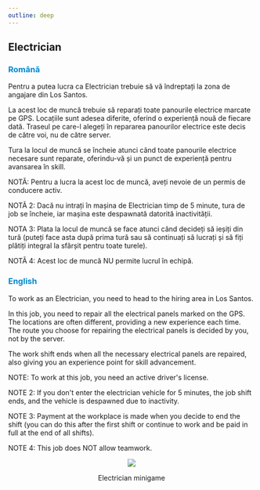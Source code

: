 ```yaml
---
outline: deep
---
```


## Electrician

### <span style="color: #0088CC">Română</span>

Pentru a putea lucra ca Electrician trebuie să vă îndreptați la zona de angajare din Los Santos. 

La acest loc de muncă trebuie să reparați toate panourile electrice marcate pe GPS. Locațiile sunt adesea diferite, oferind o experiență nouă de fiecare dată. Traseul pe care-l alegeți în repararea panourilor electrice este decis de către voi, nu de către server.

Tura la locul de muncă se încheie atunci când toate panourile electrice necesare sunt reparate, oferindu-vă și un punct de experiență pentru avansarea în skill.

NOTĂ: Pentru a lucra la acest loc de muncă, aveți nevoie de un permis de conducere activ. 

NOTĂ 2: Dacă nu intrați în mașina de Electrician timp de 5 minute, tura de job se încheie, iar mașina este despawnată datorită inactivității. 

NOTA 3: Plata la locul de muncă se face atunci când decideți să ieșiți din tură (puteți face asta după prima tură sau să continuați să lucrați și să fiți plătiți integral la sfârșit pentru toate turele). 

NOTĂ 4: Acest loc de muncă NU permite lucrul în echipă.

### <span style="color: #0088CC">English</span>

To work as an Electrician, you need to head to the hiring area in Los Santos.

In this job, you need to repair all the electrical panels marked on the GPS. The locations are often different, providing a new experience each time. The route you choose for repairing the electrical panels is decided by you, not by the server.

The work shift ends when all the necessary electrical panels are repaired, also giving you an experience point for skill advancement.

NOTE: To work at this job, you need an active driver's license. 

NOTE 2: If you don't enter the electrician vehicle for 5 minutes, the job shift ends, and the vehicle is despawned due to inactivity. 

NOTE 3: Payment at the workplace is made when you decide to end the shift (you can do this after the first shift or continue to work and be paid in full at the end of all shifts). 

NOTE 4: This job does NOT allow teamwork.

<p align="center"><img src="https://i.imgur.com/MX076mG.gif"/></p>
<p style="text-align: center">Electrician minigame</p>